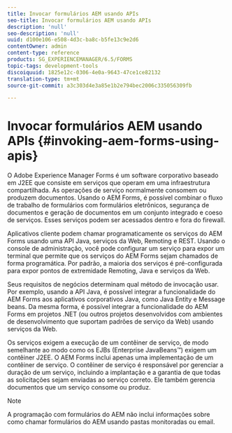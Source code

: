 ```yaml
---
title: Invocar formulários AEM usando APIs
seo-title: Invocar formulários AEM usando APIs
description: 'null'
seo-description: 'null'
uuid: d100e106-e508-4d3c-ba8c-b5fe13c9e2d6
contentOwner: admin
content-type: reference
products: SG_EXPERIENCEMANAGER/6.5/FORMS
topic-tags: development-tools
discoiquuid: 1825e12c-0306-4e0a-9643-47ce1ce82132
translation-type: tm+mt
source-git-commit: a3c303d4e3a85e1b2e794bec2006c335056309fb

---
```



# Invocar formulários AEM usando APIs {#invoking-aem-forms-using-apis}

O Adobe Experience Manager Forms é um software corporativo baseado em J2EE que consiste em serviços que operam em uma infraestrutura compartilhada. As operações de serviço normalmente consomem ou produzem documentos. Usando o AEM Forms, é possível combinar o fluxo de trabalho de formulários com formulários eletrônicos, segurança de documentos e geração de documentos em um conjunto integrado e coeso de serviços. Esses serviços podem ser acessados dentro e fora do firewall.

Aplicativos cliente podem chamar programaticamente os serviços do AEM Forms usando uma API Java, serviços da Web, Remoting e REST. Usando o console de administração, você pode configurar um serviço para expor um terminal que permite que os serviços do AEM Forms sejam chamados de forma programática. Por padrão, a maioria dos serviços é pré-configurada para expor pontos de extremidade Remoting, Java e serviços da Web.

Seus requisitos de negócios determinam qual método de invocação usar. Por exemplo, usando a API Java, é possível integrar a funcionalidade do AEM Forms aos aplicativos corporativos Java, como Java Entity e Message beans. Da mesma forma, é possível integrar a funcionalidade do AEM Forms em projetos .NET (ou outros projetos desenvolvidos com ambientes de desenvolvimento que suportam padrões de serviço da Web) usando serviços da Web.

Os serviços exigem a execução de um contêiner de serviço, de modo semelhante ao modo como os EJBs (Enterprise JavaBeans™) exigem um contêiner J2EE. O AEM Forms inclui apenas uma implementação de um contêiner de serviço. O contêiner de serviço é responsável por gerenciar a duração de um serviço, incluindo a implantação e a garantia de que todas as solicitações sejam enviadas ao serviço correto. Ele também gerencia documentos que um serviço consome ou produz.

>[!NOTE]
>
>A programação com formulários do AEM não inclui informações sobre como chamar formulários do AEM usando pastas monitoradas ou email.

